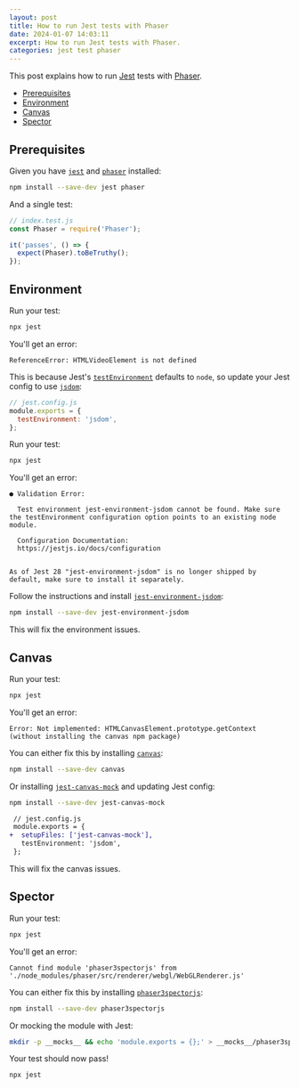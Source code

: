 ```yaml
---
layout: post
title: How to run Jest tests with Phaser
date: 2024-01-07 14:03:11
excerpt: How to run Jest tests with Phaser.
categories: jest test phaser
---
```


This post explains how to run [Jest](https://jestjs.io/) tests with [Phaser](https://phaser.io/).

- [Prerequisites](#prerequisites)
- [Environment](#environment)
- [Canvas](#canvas)
- [Spector](#spector)

## Prerequisites

Given you have [`jest`](https://www.npmjs.com/package/jest) and [`phaser`](https://www.npmjs.com/package/phaser) installed:

```sh
npm install --save-dev jest phaser
```

And a single test:

```js
// index.test.js
const Phaser = require('Phaser');

it('passes', () => {
  expect(Phaser).toBeTruthy();
});
```

## Environment

Run your test:

```sh
npx jest
```

You'll get an error:

```
ReferenceError: HTMLVideoElement is not defined
```

This is because Jest's [`testEnvironment`](https://jestjs.io/docs/configuration#testenvironment-string) defaults to `node`, so update your Jest config to use [`jsdom`](https://github.com/jsdom/jsdom):

```js
// jest.config.js
module.exports = {
  testEnvironment: 'jsdom',
};
```

Run your test:

```sh
npx jest
```

You'll get an error:

```
● Validation Error:

  Test environment jest-environment-jsdom cannot be found. Make sure the testEnvironment configuration option points to an existing node module.

  Configuration Documentation:
  https://jestjs.io/docs/configuration


As of Jest 28 "jest-environment-jsdom" is no longer shipped by default, make sure to install it separately.
```

Follow the instructions and install [`jest-environment-jsdom`](https://www.npmjs.com/package/jest-environment-jsdom):

```sh
npm install --save-dev jest-environment-jsdom
```

This will fix the environment issues.

## Canvas

Run your test:

```sh
npx jest
```

You'll get an error:

```
Error: Not implemented: HTMLCanvasElement.prototype.getContext (without installing the canvas npm package)
```

You can either fix this by installing [`canvas`](https://www.npmjs.com/package/canvas):

```sh
npm install --save-dev canvas
```

Or installing [`jest-canvas-mock`](https://www.npmjs.com/package/jest-canvas-mock) and updating Jest config:

```sh
npm install --save-dev jest-canvas-mock
```

```diff
 // jest.config.js
 module.exports = {
+  setupFiles: ['jest-canvas-mock'],
   testEnvironment: 'jsdom',
 };
```

This will fix the canvas issues.

## Spector

Run your test:

```sh
npx jest
```

You'll get an error:

```
Cannot find module 'phaser3spectorjs' from './node_modules/phaser/src/renderer/webgl/WebGLRenderer.js'
```

You can either fix this by installing [`phaser3spectorjs`](https://www.npmjs.com/package/phaser3spectorjs):

```sh
npm install --save-dev phaser3spectorjs
```

Or mocking the module with Jest:

```sh
mkdir -p __mocks__ && echo 'module.exports = {};' > __mocks__/phaser3spectorjs.js
```

Your test should now pass!

```sh
npx jest
```
